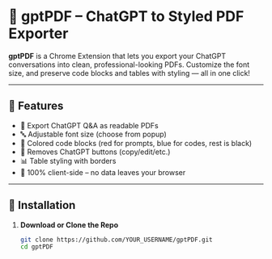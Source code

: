 # 🧾 gptPDF – ChatGPT to Styled PDF Exporter

**gptPDF** is a Chrome Extension that lets you export your ChatGPT conversations into clean, professional-looking PDFs. Customize the font size, and preserve code blocks and tables with styling — all in one click!

---

## 🚀 Features

- 📄 Export ChatGPT Q&A as readable PDFs
- 🔤 Adjustable font size (choose from popup)
- 🎨 Colored code blocks (red for prompts, blue for codes, rest is black)
- 🧼 Removes ChatGPT buttons (copy/edit/etc.)
- 📊 Table styling with borders
- 💯 100% client-side – no data leaves your browser

---

## 🧩 Installation

1. **Download or Clone the Repo**
   ```bash
   git clone https://github.com/YOUR_USERNAME/gptPDF.git
   cd gptPDF
   ```
